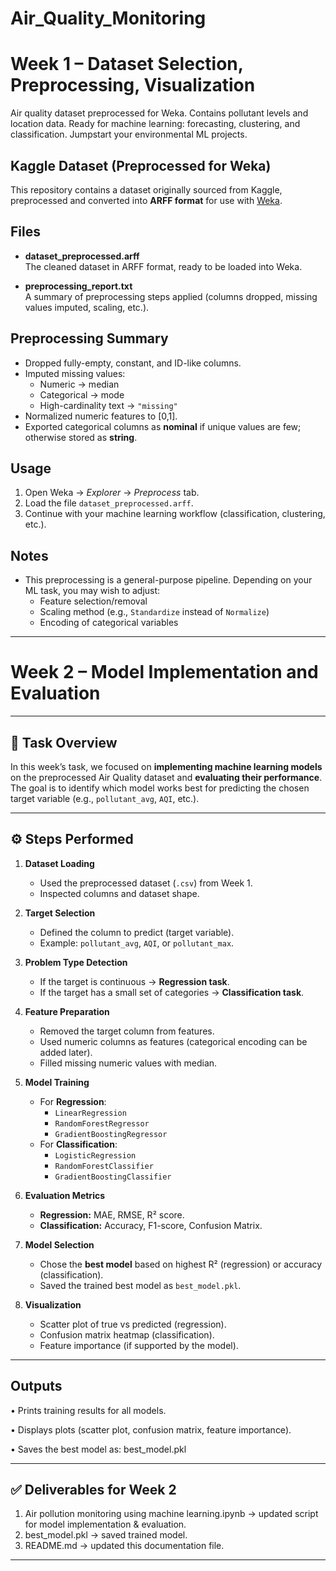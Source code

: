 # Air_Quality_Monitoring

# Week 1 – Dataset Selection, Preprocessing, Visualization

Air quality dataset preprocessed for Weka. Contains pollutant levels and location data. Ready for machine learning: forecasting, clustering, and classification. Jumpstart your environmental ML projects.

## Kaggle Dataset (Preprocessed for Weka)

This repository contains a dataset originally sourced from Kaggle, preprocessed and converted into **ARFF format** for use with [Weka](https://www.cs.waikato.ac.nz/ml/weka/).

## Files

- **dataset_preprocessed.arff**  
  The cleaned dataset in ARFF format, ready to be loaded into Weka.

- **preprocessing_report.txt**  
  A summary of preprocessing steps applied (columns dropped, missing values imputed, scaling, etc.).

## Preprocessing Summary

- Dropped fully-empty, constant, and ID-like columns.  
- Imputed missing values:  
  - Numeric → median  
  - Categorical → mode  
  - High-cardinality text → `"missing"`  
- Normalized numeric features to [0,1].  
- Exported categorical columns as **nominal** if unique values are few; otherwise stored as **string**.

## Usage

1. Open Weka → *Explorer* → *Preprocess* tab.  
2. Load the file `dataset_preprocessed.arff`.  
3. Continue with your machine learning workflow (classification, clustering, etc.).

## Notes
- This preprocessing is a general-purpose pipeline. Depending on your ML task, you may wish to adjust:  
  - Feature selection/removal  
  - Scaling method (e.g., `Standardize` instead of `Normalize`)  
  - Encoding of categorical variables  


---

# Week 2 – Model Implementation and Evaluation
---
## 📌 Task Overview
In this week’s task, we focused on **implementing machine learning models** on the preprocessed Air Quality dataset and **evaluating their performance**.  
The goal is to identify which model works best for predicting the chosen target variable (e.g., `pollutant_avg`, `AQI`, etc.).

---

## ⚙️ Steps Performed
1. **Dataset Loading**
   - Used the preprocessed dataset (`.csv`) from Week 1.
   - Inspected columns and dataset shape.

2. **Target Selection**
   - Defined the column to predict (target variable).
   - Example: `pollutant_avg`, `AQI`, or `pollutant_max`.

3. **Problem Type Detection**
   - If the target is continuous → **Regression task**.
   - If the target has a small set of categories → **Classification task**.

4. **Feature Preparation**
   - Removed the target column from features.
   - Used numeric columns as features (categorical encoding can be added later).
   - Filled missing numeric values with median.

5. **Model Training**
   - For **Regression**:
     - `LinearRegression`
     - `RandomForestRegressor`
     - `GradientBoostingRegressor`
   - For **Classification**:
     - `LogisticRegression`
     - `RandomForestClassifier`
     - `GradientBoostingClassifier`

6. **Evaluation Metrics**
   - **Regression:** MAE, RMSE, R² score.
   - **Classification:** Accuracy, F1-score, Confusion Matrix.

7. **Model Selection**
   - Chose the **best model** based on highest R² (regression) or accuracy (classification).
   - Saved the trained best model as `best_model.pkl`.

8. **Visualization**
   - Scatter plot of true vs predicted (regression).
   - Confusion matrix heatmap (classification).
   - Feature importance (if supported by the model).

---
## Outputs

•	Prints training results for all models.

•	Displays plots (scatter plot, confusion matrix, feature importance).

•	Saves the best model as:
best_model.pkl

---

## ✅ Deliverables for Week 2
1.	Air pollution monitoring using machine learning.ipynb → updated script for model implementation & evaluation.
2.	best_model.pkl → saved trained model.
3.	README.md → updated this documentation file.

---


